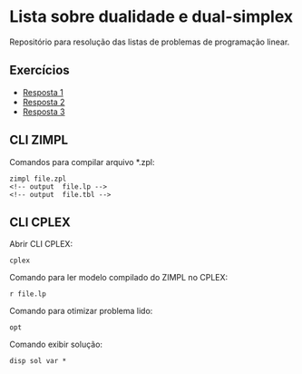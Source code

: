# Lista sobre dualidade e dual-simplex

Repositório para resolução das listas de problemas de programação linear.

## Exercícios

* [Resposta 1](01/README.md)
* [Resposta 2](02/README.md)
* [Resposta 3](03/README.md)

## CLI ZIMPL

Comandos para compilar arquivo *.zpl:

    zimpl file.zpl
    <!-- output  file.lp -->
    <!-- output  file.tbl -->

## CLI CPLEX

Abrir CLI CPLEX:

    cplex

Comando para ler modelo compilado do ZIMPL no CPLEX:

    r file.lp

Comando para otimizar problema lido:

    opt

Comando exibir solução:

    disp sol var *
